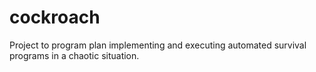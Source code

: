 # cockroach
Project to program plan implementing and executing automated survival programs in a chaotic situation.
